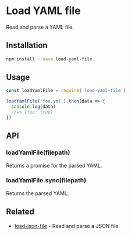 # Load YAML file

Read and parse a YAML file.

## Installation

```sh
npm install --save load-yaml-file
```

## Usage

```js
const loadYamlFile = require('load-yaml-file')

loadYamlFile('foo.yml').then(data => {
  console.log(data)
  //=> {foo: true}
})
```

## API

### loadYamlFile(filepath)

Returns a promise for the parsed YAML.

### loadYamlFile.sync(filepath)

Returns the parsed YAML.

## Related

- [load-json-file](https://github.com/sindresorhus/load-json-file) - Read and parse a JSON file
